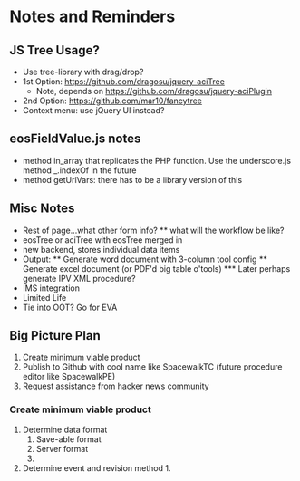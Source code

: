 Notes and Reminders
===================

JS Tree Usage?
--------------
* Use tree-library with drag/drop?
* 1st Option: https://github.com/dragosu/jquery-aciTree
  * Note, depends on https://github.com/dragosu/jquery-aciPlugin
* 2nd Option: https://github.com/mar10/fancytree
* Context menu: use jQuery UI instead?

eosFieldValue.js notes
----------------------
* method in_array that replicates the PHP function. Use the underscore.js method _.indexOf in the future
* method getUrlVars: there has to be a library version of this

Misc Notes
----------
* Rest of page...what other form info?
** what will the workflow be like?
* eosTree or aciTree with eosTree merged in
* new backend, stores individual data items
* Output:
** Generate word document with 3-column tool config
** Generate excel document (or PDF'd big table o'tools)
*** Later perhaps generate IPV XML procedure?
* IMS integration
* Limited Life
* Tie into OOT? Go for EVA

Big Picture Plan
----------------

1. Create minimum viable product
2. Publish to Github with cool name like SpacewalkTC (future procedure editor like SpacewalkPE)
3. Request assistance from hacker news community

### Create minimum viable product

1. Determine data format
	1. Save-able format
	2. Server format
	3. 
2. Determine event and revision method
	1. 
